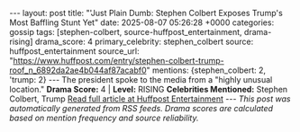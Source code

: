 --- layout: post title: "'Just Plain Dumb: Stephen Colbert Exposes Trump's Most Baffling Stunt Yet" date: 2025-08-07 05:26:28 +0000 categories: gossip tags: [stephen-colbert, source-huffpost_entertainment, drama-rising] drama_score: 4 primary_celebrity: stephen_colbert source: huffpost_entertainment source_url: "https://www.huffpost.com/entry/stephen-colbert-trump-roof_n_6892da2ae4b044af87acabf0" mentions: {stephen_colbert: 2, 'trump: 2} --- The president spoke to the media from a "highly unusual location." **Drama Score:** 4 | **Level:** RISING **Celebrities Mentioned:** Stephen Colbert, Trump [Read full article at Huffpost Entertainment](https://www.huffpost.com/entry/stephen-colbert-trump-roof_n_6892da2ae4b044af87acabf0) --- *This post was automatically generated from RSS feeds. Drama scores are calculated based on mention frequency and source reliability.*